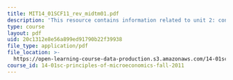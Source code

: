 ```yaml
---
title: MIT14_01SCF11_rev_midtm01.pdf
description: 'This resource contains information related to unit 2: consumer theory.'
type: course
layout: pdf
uid: 20c1312e8e56a899ed91790b22f39938
file_type: application/pdf
file_location: >-
  https://open-learning-course-data-production.s3.amazonaws.com/14-01sc-principles-of-microeconomics-fall-2011/20c1312e8e56a899ed91790b22f39938_MIT14_01SCF11_rev_midtm01.pdf
course_id: 14-01sc-principles-of-microeconomics-fall-2011
---
```

